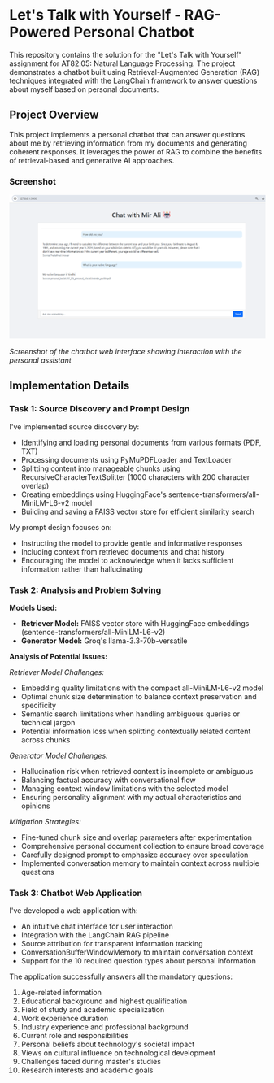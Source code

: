 # Let's Talk with Yourself - RAG-Powered Personal Chatbot

This repository contains the solution for the "Let's Talk with Yourself" assignment for  AT82.05: Natural Language Processing. The project demonstrates a chatbot built using Retrieval-Augmented Generation (RAG) techniques integrated with the LangChain framework to answer questions about myself based on personal documents.

## Project Overview

This project implements a personal chatbot that can answer questions about me by retrieving information from my documents and generating coherent responses. It leverages the power of RAG to combine the benefits of retrieval-based and generative AI approaches.

### Screenshot

![Chatbot Web Interface](images/SS.png)

*Screenshot of the chatbot web interface showing interaction with the personal assistant*

## Implementation Details

### Task 1: Source Discovery and Prompt Design

I've implemented source discovery by:
- Identifying and loading personal documents from various formats (PDF, TXT)
- Processing documents using PyMuPDFLoader and TextLoader
- Splitting content into manageable chunks using RecursiveCharacterTextSplitter (1000 characters with 200 character overlap)
- Creating embeddings using HuggingFace's sentence-transformers/all-MiniLM-L6-v2 model
- Building and saving a FAISS vector store for efficient similarity search

My prompt design focuses on:
- Instructing the model to provide gentle and informative responses
- Including context from retrieved documents and chat history
- Encouraging the model to acknowledge when it lacks sufficient information rather than hallucinating

### Task 2: Analysis and Problem Solving

**Models Used:**
- **Retriever Model:** FAISS vector store with HuggingFace embeddings (sentence-transformers/all-MiniLM-L6-v2)
- **Generator Model:** Groq's llama-3.3-70b-versatile

**Analysis of Potential Issues:**

*Retriever Model Challenges:*
- Embedding quality limitations with the compact all-MiniLM-L6-v2 model
- Optimal chunk size determination to balance context preservation and specificity
- Semantic search limitations when handling ambiguous queries or technical jargon
- Potential information loss when splitting contextually related content across chunks

*Generator Model Challenges:*
- Hallucination risk when retrieved context is incomplete or ambiguous
- Balancing factual accuracy with conversational flow
- Managing context window limitations with the selected model
- Ensuring personality alignment with my actual characteristics and opinions

*Mitigation Strategies:*
- Fine-tuned chunk size and overlap parameters after experimentation
- Comprehensive personal document collection to ensure broad coverage
- Carefully designed prompt to emphasize accuracy over speculation
- Implemented conversation memory to maintain context across multiple questions

### Task 3: Chatbot Web Application

I've developed a web application with:
- An intuitive chat interface for user interaction
- Integration with the LangChain RAG pipeline
- Source attribution for transparent information tracking
- ConversationBufferWindowMemory to maintain conversation context
- Support for the 10 required question types about personal information

The application successfully answers all the mandatory questions:
1. Age-related information
2. Educational background and highest qualification
3. Field of study and academic specialization
4. Work experience duration
5. Industry experience and professional background
6. Current role and responsibilities
7. Personal beliefs about technology's societal impact
8. Views on cultural influence on technological development
9. Challenges faced during master's studies
10. Research interests and academic goals
